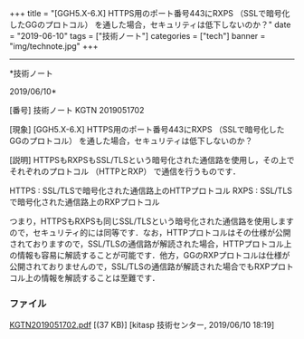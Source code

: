 ﻿+++
title = "[GGH5.X-6.X] HTTPS用のポート番号443にRXPS （SSLで暗号化したGGのプロトコル） を通した場合，セキュリティは低下しないのか？"
date = "2019-06-10"
tags = ["技術ノート"]
categories = ["tech"]
banner = "img/technote.jpg"
+++

-----------------------------------------------------------------------------------------------------------------------------

*技術ノート

2019/06/10*


[番号]
技術ノート KGTN 2019051702

[現象]
[GGH5.X-6.X] HTTPS用のポート番号443にRXPS
（SSLで暗号化したGGのプロトコル）
を通した場合，セキュリティは低下しないのか？

[説明]
HTTPSもRXPSもSSL/TLSという暗号化された通信路を使用し，その上でそれぞれのプロトコル
（HTTPとRXP） で通信を行うものです．

HTTPS : SSL/TLSで暗号化された通信路上のHTTPプロトコル
RXPS : SSL/TLSで暗号化された通信路上のRXPプロトコル

つまり，HTTPSもRXPSも同じSSL/TLSという暗号化された通信路を使用しますので，セキュリティ的には同等です．なお，HTTPプロトコルはその仕様が公開されておりますので，SSL/TLSの通信路が解読された場合，HTTPプロトコル上の情報も容易に解読することが可能です．他方，GGのRXPプロトコルは仕様が公開されておりませんので，SSL/TLSの通信路が解読された場合でもRXPプロトコル上の情報を解読することは至難です．


### ファイル

 
 


[KGTN2019051702.pdf](http://techreport.kitasp.net/attachments/download/4280/KGTN2019051702.pdf)
 [(37 KB)] [kitasp 技術センター, 2019/06/10
18:19]


 


 

